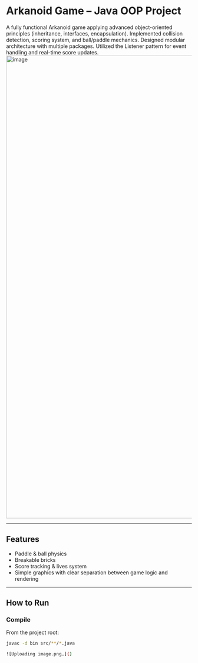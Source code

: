 #  Arkanoid Game – Java OOP Project

A fully functional Arkanoid game applying advanced object-oriented principles (inheritance, interfaces, encapsulation).
 Implemented collision detection, scoring system, and ball/paddle mechanics.
 Designed modular architecture with multiple packages.
 Utilized the Listener pattern for event handling and real-time score updates.
 <img width="1587" height="1252" alt="image" src="https://github.com/user-attachments/assets/1e864e23-24d3-46cd-8147-85edae069a68" />

---

##  Features
-  Paddle & ball physics  
- Breakable bricks 
- Score tracking & lives system  
-  Simple graphics with clear separation between game logic and rendering  

---

##  How to Run

### Compile
From the project root:
```bash
javac -d bin src/**/*.java

![Uploading image.png…]()



